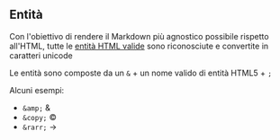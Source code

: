 Entità
------

Con l'obiettivo di rendere il Markdown più agnostico possibile rispetto all'HTML, tutte le [entità HTML valide][] sono riconosciute e convertite in caratteri unicode

Le entità sono composte da un `&` + un nome valido di entità HTML5 + `;`


Alcuni esempi:

- `&amp;` &amp; 
- `&copy;` &copy;
- `&rarr;` &rarr;

[entità HTML valide]:(https://html.spec.whatwg.org/multipage/entities.json)
